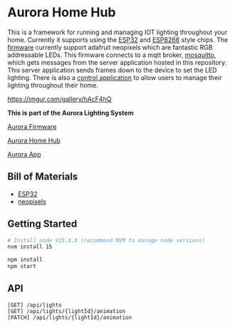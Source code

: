 # Aurora Home Hub
This is a framework for running and managing IOT lighting throughout your home. Currently it supports using the [ESP32](https://en.wikipedia.org/wiki/ESP32) and [ESP8266](https://en.wikipedia.org/wiki/ESP8266) style chips. The [firmware](https://github.com/ZackMattor/aurora-firmware) currently support adafruit neopixels which are fantastic RGB addressable LEDs. This firmware connects to a mqtt broker, [mosquitto](https://mosquitto.org/), which gets messages from the server application hosted in this repository. This server application sends frames down to the device to set the LED lighting. There is also a [control application](https://github.com/ZackMattor/aurora-app) to allow users to manage their lighting throughout their home.

https://imgur.com/gallery/hAcF4hQ

**This is part of the Aurora Lighting System**

[Aurora Firmware](https://github.com/ZackMattor/aurora-firmware)

[Aurora Home Hub](https://github.com/ZackMattor/aurora-home-hub)

[Aurora App](https://github.com/ZackMattor/aurora-app-v2)


## Bill of Materials
 - [ESP32](https://www.adafruit.com/product/3269)
 - [neopixels](https://www.adafruit.com/category/168)

## Getting Started

``` bash
# Install node V15.X.X (recommend NVM to manage node versions)
nvm install 15

npm install
npm start
```

## API
```
[GET] /api/lights
[GET] /api/lights/{lightId}/animation
[PATCH] /api/lights/{lightId}/animation
```
